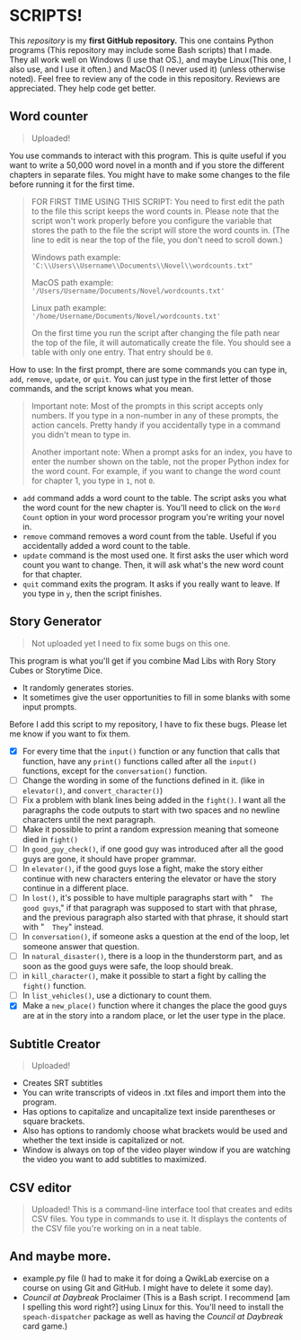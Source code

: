 # SCRIPTS!
This *repository* is my __first GitHub repository.__ This one contains Python programs (This repository may include some Bash scripts) that I made. They all work well on Windows (I use that OS.), and maybe Linux(This one, I also use, and I use it often.) and MacOS (I never used it) (unless otherwise noted).
Feel free to review any of the code in this repository. Reviews are appreciated. They help code get better.
## Word counter
 >Uploaded!
 
 You use commands to interact with this program. This is quite useful if you want to write a 50,000 word novel in a month and if you store the different chapters in separate files.
You might have to make some changes to the file before running it for the first time.
>FOR FIRST TIME USING THIS SCRIPT: You need to first edit the path to the file this script keeps the word counts in. Please note that the script won't work properly before you configure the variable that stores the path to the file the script will store the word counts in. (The line to edit is near the top of the file, you don't need to scroll down.)
>
>Windows path example: `'C:\\Users\\Username\\Documents\\Novel\\wordcounts.txt"`
>
>MacOS path example: `'/Users/Username/Documents/Novel/wordcounts.txt'`
>
>Linux path example: `'/home/Username/Documents/Novel/wordcounts.txt'`
>
>On the first time you run the script after changing the file path near the top of the file, it will automatically create the file. You should see a table with only one entry. That entry should be `0`.

 How to use:
 In the first prompt, there are some commands you can type in, `add`, `remove`, `update`, or `quit`. You can just type in the first letter of those commands, and the script knows what you mean.
 >Important note: Most of the prompts in this script accepts only numbers. If you type in a non-number in any of these prompts, the action cancels. Pretty handy if you accidentally type in a command you didn't mean to type in.
>
>Another important note: When a prompt asks for an index, you have to enter the number shown on the table, not the proper Python index for the word count. For example, if you want to change the word count for chapter 1, you type in `1`, not `0`.

- `add` command adds a word count to the table. The script asks you what the word count for the new chapter is. You'll need to click on the `Word Count` option in your word processor program you're writing your novel in.
- `remove` command removes a word count from the table. Useful if you accidentally added a word count to the table.
- `update` command is the most used one. It first asks the user which word count you want to change. Then, it will ask what's the new word count for that chapter.
- `quit` command exits the program. It asks if you really want to leave. If you type in `y`, then the script finishes.
 ## Story Generator
 >Not uploaded yet
 I need to fix some bugs on this one.

 This program is what you'll get if you combine Mad Libs with Rory Story Cubes or Storytime Dice.
 - It randomly generates stories.
 - It sometimes give the user opportunities to fill in some blanks with some input prompts.

Before I add this script to my repository, I have to fix these bugs. Please let me know if you want to fix them.
- [x] For every time that the `input()` function or any function that calls that function, have any `print()` functions called after all the `input()` functions, except for the `conversation()` function.
- [ ] Change the wording in some of the functions defined in it. (like in `elevator()`, and `convert_character()`)
- [ ] Fix a problem with blank lines being added in the `fight()`. I want all the paragraphs the code outputs to start with two spaces and no newline characters until the next paragraph.
- [ ] Make it possible to print a random expression meaning that someone died in `fight()`
- [ ] In `good_guy_check()`, if one good guy was introduced after all the good guys are gone, it should have proper grammar.
- [ ] In `elevator()`, if the good guys lose a fight, make the story either continue with new characters entering the elevator or have the story continue in a different place.
- [ ] In `lost()`, it's possible to have multiple paragraphs start with "`  The good guys`," if that paragraph was supposed to start with that phrase, and the previous paragraph also started with that phrase, it should start with "`  They`" instead.
- [ ] In `conversation()`, if someone asks a question at the end of the loop, let someone answer that question.
- [ ] In `natural_disaster()`, there is a loop in the thunderstorm part, and as soon as the good guys were safe, the loop should break.
- [ ] in `kill_character()`, make it possible to start a fight by calling the `fight()` function.
- [ ] In `list_vehicles()`, use a dictionary to count them.
- [x] Make a `new_place()` function where it changes the place the good guys are at in the story into a random place, or let the user type in the place.
 ## Subtitle Creator
 >Uploaded!
 - Creates SRT subtitles
 - You can write transcripts of videos in .txt files and import them into the program.
 - Has options to capitalize and uncapitalize text inside parentheses or square brackets.
 - Also has options to randomly choose what brackets would be used and whether the text inside is capitalized or not.
 - Window is always on top of the video player window if you are watching the video you want to add subtitles to maximized.
 ## CSV editor
 >Uploaded!
 This is a command-line interface tool that creates and edits CSV files.
 You type in commands to use it. It displays the contents of the CSV file you're working on in a neat table.
 
 ## And maybe more.
- example.py file (I had to make it for doing a QwikLab exercise on a course on using Git and GitHub. I might have to delete it some day).
- *Council at Daybreak* Proclaimer (This is a Bash script. I recommend [am I spelling this word right?] using Linux for this. You'll need to install the `speach-dispatcher` package as well as having the *Council at Daybreak* card game.)
